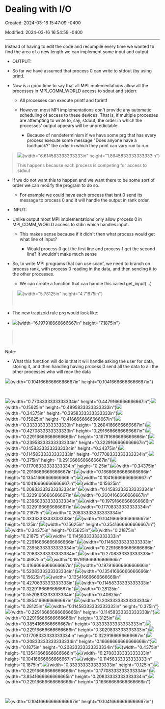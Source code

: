 # Dealing with I/O

Created: 2024-03-16 15:47:09 -0400

Modified: 2024-03-16 16:54:59 -0400

---

Instead of having to edit the code and recompile every time we wanted to find the area of a new length we can implement some input and output

-   OUTPUT:

-   So far we have assumed that process 0 can write to stdout (by using printf.

-   Now is a good time to say that all MPI implementations allow all the processes in MPI_COMM_WORLD access to sdout and stderr.

    -   All processes can execute printf and fprintf

    -   However, most MPI implementations don't provide any automatic scheduling of access to these devices. That is, if multiple processes are attempting to write to, say, stdout, the order in which the processes' output appears will be unpredictable.

        -   Because of nondeterminism if we have some prg that has every process execute some message "Does anyone have a toothpick?" the order in which they print can vary run to run.

> ![](media/Dealing-with-I-O-image2.png){width="6.614583333333333in" height="1.8645833333333333in"}
>
> This happens because each process is competing for access to stdout

-   if we do not want this to happen and we want there to be some sort of order we can modify the program to do so.

    -   For example we could have each process that isnt 0 send its message to process 0 and it will handle the output in rank order.

<!-- -->

-   INPUT:

-   Unlike output most MPI implementations only allow process 0 in MPI_COMM_WORLD access to stdin which handles input.

    -   This makes sense because if it didn't then what process would get what line of input?

        -   Would process 0 get the first line and process 1 get the second line? It wouldn't make much sense

-   So, to write MPI programs that can use scanf, we need to branch on process rank, with process 0 reading in the data, and then sending it to the other processes.

    -   We can create a function that can handle this called get_input(...)

> ![](media/Dealing-with-I-O-image3.png){width="5.78125in" height="4.71875in"}
>
>  

-   The new trapizoid rule prg would look like:

-   ![](media/Dealing-with-I-O-image4.png){width="6.197916666666667in" height="7.1875in"}

>  
>
>  

Note:

-   What this function will do is that it will handle asking the user for data, storing it, and then handling having process 0 send all the data to all the other processes who will recv the data

![](media/Dealing-with-I-O-image5.png){width="0.10416666666666667in" height="0.10416666666666667in"}

 

![](media/Dealing-with-I-O-image6.png){width="0.7708333333333334in" height="0.4479166666666667in"}![](media/Dealing-with-I-O-image7.png){width="0.15625in" height="0.4895833333333333in"}![](media/Dealing-with-I-O-image8.png){width="0.34375in" height="0.3958333333333333in"}![](media/Dealing-with-I-O-image9.png){width="0.15625in" height="0.4166666666666667in"}![](media/Dealing-with-I-O-image10.png){width="0.3333333333333333in" height="0.2604166666666667in"}![](media/Dealing-with-I-O-image11.png){width="0.4270833333333333in" height="0.2916666666666667in"}![](media/Dealing-with-I-O-image12.png){width="0.22916666666666666in" height="0.19791666666666666in"}![](media/Dealing-with-I-O-image13.png){width="0.23958333333333334in" height="0.3229166666666667in"}![](media/Dealing-with-I-O-image14.png){width="0.14583333333333334in" height="0.34375in"}![](media/Dealing-with-I-O-image15.png){width="0.11458333333333333in" height="0.17708333333333334in"}![](media/Dealing-with-I-O-image16.png){width="0.375in" height="0.2916666666666667in"}![](media/Dealing-with-I-O-image17.png){width="0.17708333333333334in" height="0.25in"}![](media/Dealing-with-I-O-image18.png){width="0.34375in" height="0.2916666666666667in"}![](media/Dealing-with-I-O-image19.png){width="0.16666666666666666in" height="0.13541666666666666in"}![](media/Dealing-with-I-O-image20.png){width="0.10416666666666667in" height="0.10416666666666667in"}![](media/Dealing-with-I-O-image21.png){width="0.15625in" height="0.20833333333333334in"}![](media/Dealing-with-I-O-image22.png){width="0.14583333333333334in" height="0.3229166666666667in"}![](media/Dealing-with-I-O-image23.png){width="0.2604166666666667in" height="0.23958333333333334in"}![](media/Dealing-with-I-O-image24.png){width="0.19791666666666666in" height="0.3229166666666667in"}![](media/Dealing-with-I-O-image25.png){width="0.17708333333333334in" height="0.21875in"}![](media/Dealing-with-I-O-image26.png){width="0.20833333333333334in" height="0.3333333333333333in"}![](media/Dealing-with-I-O-image27.png){width="0.10416666666666667in" height="0.125in"}![](media/Dealing-with-I-O-image28.png){width="0.15625in" height="0.3541666666666667in"}![](media/Dealing-with-I-O-image29.png){width="0.34375in" height="0.15625in"}![](media/Dealing-with-I-O-image30.png){width="0.21875in" height="0.21875in"}![](media/Dealing-with-I-O-image31.png){width="0.11458333333333333in" height="0.22916666666666666in"}![](media/Dealing-with-I-O-image32.png){width="0.11458333333333333in" height="0.23958333333333334in"}![](media/Dealing-with-I-O-image33.png){width="0.22916666666666666in" height="0.20833333333333334in"}![](media/Dealing-with-I-O-image34.png){width="0.2708333333333333in" height="0.46875in"}![](media/Dealing-with-I-O-image35.png){width="0.19791666666666666in" height="0.4166666666666667in"}![](media/Dealing-with-I-O-image36.png){width="0.19791666666666666in" height="0.5208333333333334in"}![](media/Dealing-with-I-O-image37.png){width="0.13541666666666666in" height="0.15625in"}![](media/Dealing-with-I-O-image38.png){width="0.13541666666666666in" height="0.4270833333333333in"}![](media/Dealing-with-I-O-image39.png){width="0.11458333333333333in" height="0.3229166666666667in"}![](media/Dealing-with-I-O-image40.png){width="0.28125in" height="0.5520833333333334in"}![](media/Dealing-with-I-O-image41.png){width="0.40625in" height="0.3854166666666667in"}![](media/Dealing-with-I-O-image42.png){width="0.20833333333333334in" height="0.28125in"}![](media/Dealing-with-I-O-image43.png){width="0.11458333333333333in" height="0.375in"}![](media/Dealing-with-I-O-image44.png){width="0.22916666666666666in" height="0.11458333333333333in"}![](media/Dealing-with-I-O-image45.png){width="0.22916666666666666in" height="0.3125in"}![](media/Dealing-with-I-O-image46.png){width="0.3854166666666667in" height="0.3333333333333333in"}![](media/Dealing-with-I-O-image47.png){width="0.22916666666666666in" height="0.3020833333333333in"}![](media/Dealing-with-I-O-image48.png){width="0.17708333333333334in" height="0.3229166666666667in"}![](media/Dealing-with-I-O-image49.png){width="0.20833333333333334in" height="0.16666666666666666in"}![](media/Dealing-with-I-O-image50.png){width="0.1875in" height="0.20833333333333334in"}![](media/Dealing-with-I-O-image51.png){width="0.4375in" height="0.13541666666666666in"}![](media/Dealing-with-I-O-image52.png){width="0.2708333333333333in" height="0.10416666666666667in"}![](media/Dealing-with-I-O-image53.png){width="0.11458333333333333in" height="0.1875in"}![](media/Dealing-with-I-O-image54.png){width="0.3333333333333333in" height="0.125in"}![](media/Dealing-with-I-O-image55.png){width="0.22916666666666666in" height="0.17708333333333334in"}![](media/Dealing-with-I-O-image56.png){width="3.8541666666666665in" height="0.20833333333333334in"}![](media/Dealing-with-I-O-image57.png){width="0.22916666666666666in" height="0.16666666666666666in"}

 

![](media/Dealing-with-I-O-image58.png){width="0.10416666666666667in" height="0.10416666666666667in"}


























































